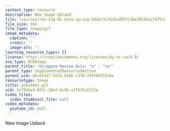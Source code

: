 ```yaml
---
content_type: resource
description: New image Uplaod
file: /courses/res-21g-01-kana-spring-2010/3c782ba4957c30e39c95a1f475c6722e_yokudeki.gif
file_size: 550
file_type: image/gif
image_metadata:
  caption: ''
  credit: ''
  image-alt: ''
learning_resource_types: []
license: https://creativecommons.org/licenses/by-nc-sa/4.0/
ocw_type: OCWImage
parent_title: 'Hiragana Review Quiz: "a" - "to"'
parent_type: SupplementalResourceSection
parent_uid: d5c651d7-fef2-8166-c376-339f697523be
resourcetype: Image
title: yokudeki.gif
uid: 3c782ba4-957c-30e3-9c95-a1f475c6722e
video_files:
  video_thumbnail_file: null
video_metadata:
  youtube_id: null
---
```

New image Uplaod
